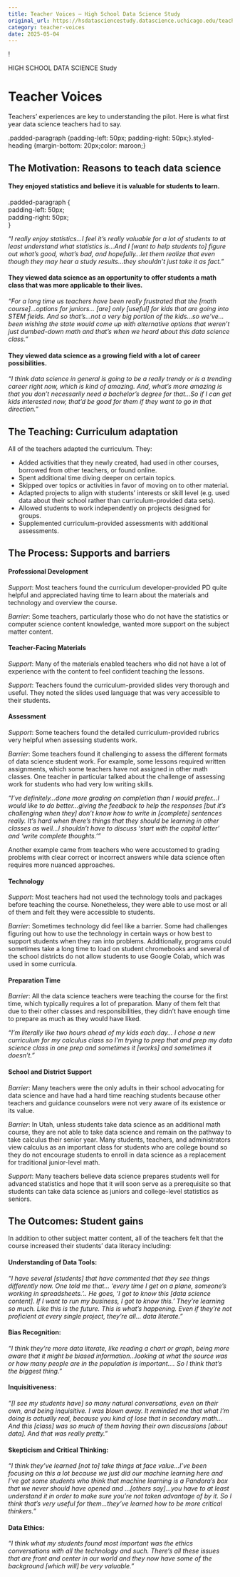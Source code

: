 ```yaml
---
title: Teacher Voices – High School Data Science Study
original_url: https://hsdatasciencestudy.datascience.uchicago.edu/teacher-voices
category: teacher-voices
date: 2025-05-04
---
```


!

HIGH SCHOOL DATA SCIENCE Study

# Teacher Voices

Teachers’ experiences are key to understanding the pilot. Here is what first year data science teachers had to say.

.padded-paragraph {padding-left: 50px; padding-right: 50px;}.styled-heading {margin-bottom: 20px;color: maroon;}

## The Motivation: Reasons to teach data science

#### **They enjoyed statistics and believe it is valuable for students to learn.**

.padded-paragraph {<br /> padding-left: 50px;<br /> padding-right: 50px;<br /> }<br />

*“I really enjoy statistics…I feel it’s really valuable for a lot of students to at least understand what statistics is…And I [want to help students to] figure out what’s good, what’s bad, and hopefully…let them realize that even though they may hear a study results…they shouldn’t just take it as fact.”*

#### **They viewed data science as an opportunity to offer students a math class that was more applicable to their lives.**

*“For a long time us teachers have been really frustrated that the [math course]…options for juniors… [are] only [useful] for kids that are going into STEM fields. And so that’s…not a very big portion of the kids…so we’ve…been wishing the state would come up with alternative options that weren’t just dumbed-down math and that’s when we heard about this data science class.”*

#### **They viewed data science as a growing field with a lot of career possibilities.**

*“I think data science in general is going to be a really trendy or is a trending career right now, which is kind of amazing. And, what’s more amazing is that you don’t necessarily need a bachelor’s degree for that…So if I can get kids interested now, that’d be good for them if they want to go in that direction.”*

## The Teaching: Curriculum adaptation

All of the teachers adapted the curriculum. They:

* Added activities that they newly created, had used in other courses, borrowed from other teachers, or found online.
* Spent additional time diving deeper on certain topics.
* Skipped over topics or activities in favor of moving on to other material.
* Adapted projects to align with students’ interests or skill level (e.g. used data about their school rather than curriculum-provided data sets).
* Allowed students to work independently on projects designed for groups.
* Supplemented curriculum-provided assessments with additional assessments.

## The Process: Supports and barriers

#### **Professional Development**

*Support*: Most teachers found the curriculum developer-provided PD quite helpful and appreciated having time to learn about the materials and technology and overview the course.

*Barrier*: Some teachers, particularly those who do not have the statistics or computer science content knowledge, wanted more support on the subject matter content.

#### **Teacher-Facing Materials**

*Support*: Many of the materials enabled teachers who did not have a lot of experience with the content to feel confident teaching the lessons.

*Support*: Teachers found the curriculum-provided slides very thorough and useful. They noted the slides used language that was very accessible to their students.

#### **Assessment**

*Support*: Some teachers found the detailed curriculum-provided rubrics very helpful when assessing students work.

*Barrier*: Some teachers found it challenging to assess the different formats of data science student work. For example, some lessons required written assignments, which some teachers have not assigned in other math classes. One teacher in particular talked about the challenge of assessing work for students who had very low writing skills.

*“I’ve definitely…done more grading on completion than I would prefer…I would like to do better…giving the feedback to help the responses [but it’s challenging when they] don’t know how to write in [complete] sentences really. It’s hard when there’s things that they should be learning in other classes as well…I shouldn’t have to discuss ‘start with the capital letter’ and ‘write complete thoughts.’”*

Another example came from teachers who were accustomed to grading problems with clear correct or incorrect answers while data science often requires more nuanced approaches.

#### **Technology**

*Support*: Most teachers had not used the technology tools and packages before teaching the course. Nonetheless, they were able to use most or all of them and felt they were accessible to students.

*Barrier*: Sometimes technology did feel like a barrier. Some had challenges figuring out how to use the technology in certain ways or how best to support students when they ran into problems. Additionally, programs could sometimes take a long time to load on student chromebooks and several of the school districts do not allow students to use Google Colab, which was used in some curricula.

#### **Preparation Time**

*Barrier*: All the data science teachers were teaching the course for the first time, which typically requires a lot of preparation. Many of them felt that due to their other classes and responsibilities, they didn’t have enough time to prepare as much as they would have liked.

*“I’m literally like two hours ahead of my kids each day… I chose a new curriculum for my calculus class so I’m trying to prep that and prep my data science class in one prep and sometimes it [works] and sometimes it doesn’t.”*

#### **School and District Support**

*Barrier*: Many teachers were the only adults in their school advocating for data science and have had a hard time reaching students because other teachers and guidance counselors were not very aware of its existence or its value.

*Barrier*: In Utah, unless students take data science as an additional math course, they are not able to take data science and remain on the pathway to take calculus their senior year. Many students, teachers, and administrators view calculus as an important class for students who are college bound so they do not encourage students to enroll in data science as a replacement for traditional junior-level math.

*Support*: Many teachers believe data science prepares students well for advanced statistics and hope that it will soon serve as a prerequisite so that students can take data science as juniors and college-level statistics as seniors.

## The Outcomes: Student gains

In addition to other subject matter content, all of the teachers felt that the course increased their students’ data literacy including:

#### **Understanding of Data Tools**:

*“I have several [students] that have commented that they see things differently now. One told me that… ‘every time I get on a plane, someone’s working in spreadsheets.’.. He goes, ‘I got to know this [data science content]. If I want to run my business, I got to know this.’ They’re learning so much. Like this is the future. This is what’s happening. Even if they’re not proficient at every single project, they’re all… data literate.”*

#### **Bias Recognition:**

*“I think they’re more data literate, like reading a chart or graph, being more aware that it might be biased information…looking at what the source was or how many people are in the population is important…. So I think that’s the biggest thing.”*

#### **Inquisitiveness**:

*“[I see my students have] so many natural conversations, even on their own, and being inquisitive. I was blown away. It reminded me that what I’m doing is actually real, because you kind of lose that in secondary math… And this [class] was so much of them having their own discussions [about data]. And that was really pretty.”*

#### **Skepticism and Critical Thinking:**

*“I think they’ve learned [not to] take things at face value…I’ve been focusing on this a lot because we just did our machine learning here and I’ve got some students who think that machine learning is a Pandora’s box that we never should have opened and …[others say]…you have to at least understand it in order to make sure you’re not taken advantage of by it. So I think that’s very useful for them…they’ve learned how to be more critical thinkers.”*

#### **Data Ethics:**

*“I think what my students found most important was the ethics conversations with all the technology and such. There’s all these issues that are front and center in our world and they now have some of the background [which will] be very valuable.”*